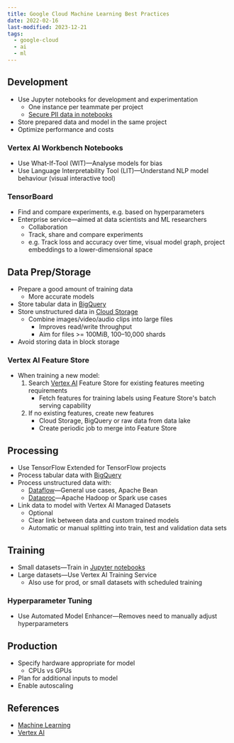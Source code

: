 ```yaml
---
title: Google Cloud Machine Learning Best Practices
date: 2022-02-16
last-modified: 2023-12-21
tags:
  - google-cloud
  - ai
  - ml
---
```


## Development

- Use Jupyter notebooks for development and experimentation
	- One instance per teammate per project
	- [Secure PII data in notebooks](https://github.com/GoogleCloudPlatform/notebooks-blueprint-security)
- Store prepared data and model in the same project
- Optimize performance and costs

### Vertex AI Workbench Notebooks

- Use What-If-Tool (WIT)—Analyse models for bias
- Use Language Interpretability Tool (LIT)—Understand NLP model behaviour (visual interactive tool)

### TensorBoard

- Find and compare experiments, e.g. based on hyperparameters
- Enterprise service—aimed at data scientists and ML researchers
	- Collaboration
	- Track, share and compare experiments
	- e.g. Track loss and accuracy over time, visual model graph, project embeddings to a lower-dimensional space

## Data Prep/Storage

- Prepare a good amount of training data
	- More accurate models
- Store tabular data in [BigQuery](notes/BigQuery.md)
- Store unstructured data in [Cloud Storage](notes/Cloud%20Storage.md)
	- Combine images/video/audio clips into large files
		- Improves read/write throughput
		- Aim for files >= 100MiB, 100–10,000 shards
- Avoid storing data in block storage

### Vertex AI Feature Store

- When training a new model:
	1. Search [Vertex AI](notes/moc/Vertex%20AI.md) Feature Store for existing features meeting requirements
		- Fetch features for training labels using Feature Store's batch serving capability
	1. If no existing features, create new features
		- Cloud Storage, BigQuery or raw data from data lake
		- Create periodic job to merge into Feature Store

## Processing

- Use TensorFlow Extended for TensorFlow projects
- Process tabular data with [BigQuery](notes/BigQuery.md)
- Process unstructured data with:
	- [Dataflow](notes/Dataflow.md)—General use cases, Apache Bean
	- [Dataproc](notes/Dataproc.md)—Apache Hadoop or Spark use cases
- Link data to model with Vertex AI Managed Datasets
	- Optional
	- Clear link between data and custom trained models
	- Automatic or manual splitting into train, test and validation data sets

## Training

- Small datasets—Train in [Jupyter notebooks](notes/Vertex%20AI%20Workbench.md)
- Large datasets—Use Vertex AI Training Service
	- Also use for prod, or small datasets with scheduled training

### Hyperparameter Tuning

- Use Automated Model Enhancer—Removes need to manually adjust hyperparameters

## Production

- Specify hardware appropriate for model
	- CPUs vs GPUs
- Plan for additional inputs to model
- Enable autoscaling

## References

- [Machine Learning](notes/Machine%20Learning.md)
- [Vertex AI](notes/moc/Vertex%20AI.md)
